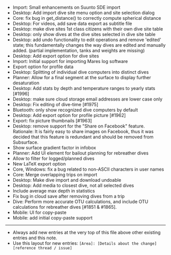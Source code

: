 - Import: Small enhancements on Suunto SDE import
- Desktop: Add import dive site menu option and site selection dialog
- Core: fix bug in get_distance() to correctly compute spherical distance
- Desktop: For videos, add save data export as subtitle file
- Desktop: make dive sites 1st class citizens with their own dive site table
- Desktop: only show dives at the dive sites selected in dive site table
- Desktop: add undo functionality to edit operations and remove 'edited' state;
  this fundamentally changes the way dives are edited and manually added.
  (partial implementation, tanks and weights are missing)
- Desktop: Add export option for dive sites
- Import: Initial support for importing Mares log software
- Export option for profile data
- Desktop: Splitting of individual dive computers into distinct dives
- Planner: Allow for a final segment at the surface to display further desaturation
- Desktop: Add stats by depth and temperature ranges to yearly stats [#1996]
- Desktop: make sure cloud storage email addresses are lower case only
- Desktop: Fix editing of dive-time [#1975]
- Bluetooth: only show recognized dive computers by default
- Desktop: Add export option for profile picture [#1962]
- Export: fix picture thumbnails [#1963]
- Desktop: remove support for the "Share on Facebook" feature.
  Rationale: It is fairly easy to share images on Facebook, thus it was decided
  that this feature is redundant and should be removed from Subsurface.
- Show surface gradient factor in infobox
- Planner: Add UI element for bailout planning for rebreather dives
- Allow to filter for logged/planned dives
- New LaTeX export option
- Core, Windows: fix a bug related to non-ASCII characters in user names
- Core: Merge overlapping trips on import
- Desktop: Make dive import and download undoable
- Desktop: Add media to closest dive, not all selected dives
- Include average max depth in statistics
- Fix bug in cloud save after removing dives from a trip
- Dive: Perform more accurate OTU calculations, and include
  OTU calculations for rebreather dives [#1851 & #1865].
- Mobile: UI for copy-paste
- Mobile: add initial copy-paste support
---
* Always add new entries at the very top of this file above other existing entries and this note.
* Use this layout for new entries: `[Area]: [Details about the change] [reference thread / issue]`
